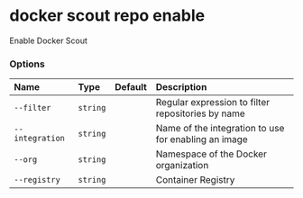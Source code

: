 # docker scout repo enable

<!---MARKER_GEN_START-->
Enable Docker Scout

### Options

| Name            | Type     | Default | Description                                          |
|:----------------|:---------|:--------|:-----------------------------------------------------|
| `--filter`      | `string` |         | Regular expression to filter repositories by name    |
| `--integration` | `string` |         | Name of the integration to use for enabling an image |
| `--org`         | `string` |         | Namespace of the Docker organization                 |
| `--registry`    | `string` |         | Container Registry                                   |


<!---MARKER_GEN_END-->

